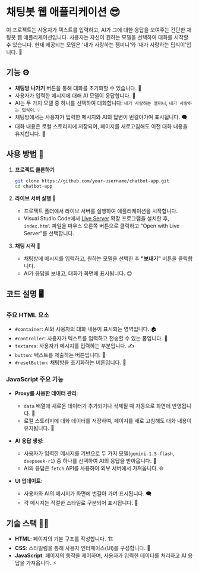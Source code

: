 # 채팅봇 웹 애플리케이션 😎

이 프로젝트는 사용자가 텍스트를 입력하고, AI가 그에 대한 응답을 보여주는 간단한 채팅봇 웹 애플리케이션입니다. 사용자는 자신이 원하는 모델을 선택하여 대화를 시작할 수 있습니다. 현재 제공되는 모델은 '내가 사랑하는 젬미니'와 '내가 사랑하는 딥식이'입니다. 🌟

## 기능 ⚙️

- **채팅방 나가기** 버튼을 통해 대화를 초기화할 수 있습니다. 🚪
- 사용자가 입력한 메시지에 대해 AI 모델이 응답합니다. 💬
- AI는 두 가지 모델 중 하나를 선택하여 대화합니다: `내가 사랑하는 젬미니`, `내가 사랑하는 딥식이`. 💡
- 채팅방에서는 사용자가 입력한 메시지와 AI의 답변이 번갈아가며 표시됩니다. 🗨️
- 대화 내용은 로컬 스토리지에 저장되어, 페이지를 새로고침해도 이전 대화 내용을 유지합니다. 🔄

## 사용 방법 📝

1. **프로젝트 클론하기**
   ```bash
   git clone https://github.com/your-username/chatbot-app.git
   cd chatbot-app
   ```

2. **라이브 서버 실행** 🚀
   - 프로젝트 폴더에서 라이브 서버를 실행하여 애플리케이션을 시작합니다.
   - Visual Studio Code에서 [Live Server](https://marketplace.visualstudio.com/items?itemName=ritwickdey.LiveServer) 확장 프로그램을 설치한 후, `index.html` 파일을 마우스 오른쪽 버튼으로 클릭하고 "Open with Live Server"를 선택합니다.

3. **채팅 시작** 💬
   - 채팅방에 메시지를 입력하고, 원하는 모델을 선택한 후 **"보내기"** 버튼을 클릭합니다.
   - AI가 응답을 보내고, 대화가 화면에 표시됩니다. 😊

## 코드 설명 🖥️

### 주요 HTML 요소

- `#container`: AI와 사용자의 대화 내용이 표시되는 영역입니다. 🏠
- `#controller`: 사용자가 텍스트를 입력하고 전송할 수 있는 폼입니다. 📝
- `textarea`: 사용자가 메시지를 입력하는 부분입니다. ✍️
- `button`: 텍스트를 제출하는 버튼입니다. 🔲
- `#resetButton`: 채팅방을 초기화하는 버튼입니다. 🔄

### JavaScript 주요 기능

- **Proxy를 사용한 데이터 관리**: 
  - `data` 배열에 새로운 데이터가 추가되거나 삭제될 때 자동으로 화면에 반영됩니다. 🔄
  - 로컬 스토리지에 대화 데이터를 저장하여, 페이지를 새로 고침해도 대화 내용이 유지됩니다. 💾

- **AI 응답 생성**:
  - 사용자가 입력한 메시지를 기반으로 두 가지 모델(`gemini-1.5-flash`, `deepseek-r1`) 중 하나를 선택하여 AI의 응답을 받아옵니다. 🤖
  - AI의 응답은 `fetch` API를 사용하여 외부 서버에서 가져옵니다. 🌐

- **UI 업데이트**:
  - 사용자와 AI의 메시지가 화면에 번갈아 가며 표시됩니다. 🗨️
  - 각 메시지는 적절한 스타일로 구분되어 표시됩니다. 🎨

## 기술 스택 🧑‍💻

- **HTML**: 페이지의 기본 구조를 작성합니다. 🏗️
- **CSS**: 스타일링을 통해 사용자 인터페이스(UI)를 구성합니다. 🎨
- **JavaScript**: 페이지의 동작을 제어하며, 사용자가 입력한 데이터를 처리하고 AI 응답을 가져옵니다. ⚡
